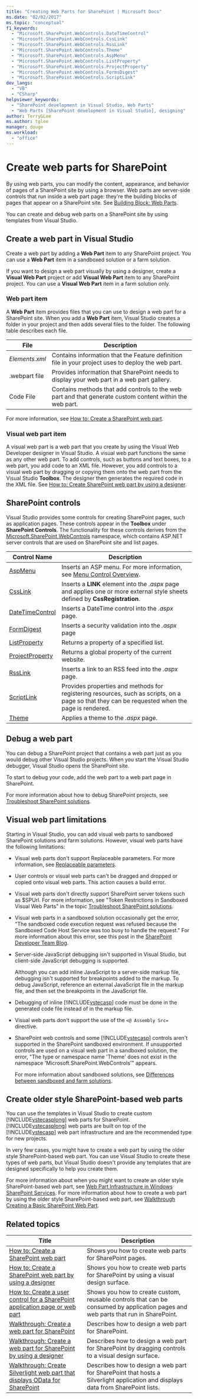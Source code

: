 ```yaml
---
title: "Creating Web Parts for SharePoint | Microsoft Docs"
ms.date: "02/02/2017"
ms.topic: "conceptual"
f1_keywords: 
  - "Microsoft.SharePoint.WebControls.DateTimeControl"
  - "Microsoft.SharePoint.WebControls.CssLink"
  - "Microsoft.SharePoint.WebControls.RssLink"
  - "Microsoft.SharePoint.WebControls.Theme"
  - "Microsoft.SharePoint.WebControls.AspMenu"
  - "Microsoft.SharePoint.WebControls.ListProperty"
  - "Microsoft.SharePoint.WebControls.ProjectProperty"
  - "Microsoft.SharePoint.WebControls.FormsDigest"
  - "Microsoft.SharePoint.WebControls.ScriptLink"
dev_langs: 
  - "VB"
  - "CSharp"
helpviewer_keywords: 
  - "SharePoint development in Visual Studio, Web Parts"
  - "Web Parts [SharePoint development in Visual Studio], designing"
author: TerryGLee
ms.author: tglee
manager: douge
ms.workload: 
  - "office"
---
```

# Create web parts for SharePoint
  By using web parts, you can modify the content, appearance, and behavior of pages of a SharePoint site by using a browser. Web parts are server-side controls that run inside a web part page: they're the building blocks of pages that appear on a SharePoint site. See [Building Block: Web Parts](http://go.microsoft.com/fwlink/?LinkID=182097).  
  
 You can create and debug web parts on a SharePoint site by using templates from Visual Studio.  
  
## Create a web part in Visual Studio
 Create a web part by adding a **Web Part** item to any SharePoint project. You can use a **Web Part** item in a sandboxed solution or a farm solution.  
  
 If you want to design a web part visually by using a designer, create a **Visual Web Part** project or add **Visual Web Part** item to any SharePoint project. You can use a **Visual Web Part** item in a farm solution only.  
  
### Web part item
 A **Web Part** item provides files that you can use to design a web part for a SharePoint site. When you add a **Web Part** item, Visual Studio creates a folder in your project and then adds several files to the folder. The following table describes each file.  
  
|File|Description|  
|----------|-----------------|  
|*Elements.xml*|Contains information that the Feature definition file in your project uses to deploy the web part.|  
|.webpart file|Provides information that SharePoint needs to display your web part in a web part gallery.|  
|Code File|Contains methods that add controls to the web part and that generate custom content within the web part.|  
  
 For more information, see [How to: Create a SharePoint web part](../sharepoint/how-to-create-a-sharepoint-web-part.md).  
  
### Visual web part item
 A visual web part is a web part that you create by using the Visual Web Developer designer in Visual Studio. A visual web part functions the same as any other web part. To add controls, such as buttons and text boxes, to a web part, you add code to an XML file. However, you add controls to a visual web part by dragging or copying them onto the web part from the Visual Studio **Toolbox**. The designer then generates the required code in the XML file. See [How to: Create SharePoint web part by using a designer](../sharepoint/how-to-create-a-sharepoint-web-part-by-using-a-designer.md).  
  
## SharePoint controls
 Visual Studio provides some controls for creating SharePoint pages, such as application pages. These controls appear in the **Toolbox** under **SharePoint Controls**. The functionality for these controls derives from the [Microsoft.SharePoint.WebControls](http://go.microsoft.com/fwlink/?LinkId=235315) namespace, which contains ASP.NET server controls that are used on SharePoint site and list pages.  
  
|Control Name|Description|  
|------------------|-----------------|  
|[AspMenu](http://go.microsoft.com/fwlink/?LinkId=235307)|Inserts an ASP menu. For more information, see [Menu Control Overview](http://go.microsoft.com/fwlink/?LinkId=235316).|  
|[CssLink](http://go.microsoft.com/fwlink/?LinkId=235308)|Inserts a **LINK** element into the *.aspx* page and applies one or more external style sheets defined by **CssRegistration**.|  
|[DateTimeControl](http://go.microsoft.com/fwlink/?LinkId=235306)|Inserts a DateTime control into the *.aspx* page.|  
|[FormDigest](http://go.microsoft.com/fwlink/?LinkId=235309)|Inserts a security validation into the *.aspx* page|  
|[ListProperty](http://go.microsoft.com/fwlink/?LinkId=235310)|Returns a property of a specified list.|  
|[ProjectProperty](http://go.microsoft.com/fwlink/?LinkId=235311)|Returns a global property of the current website.|  
|[RssLink](http://go.microsoft.com/fwlink/?LinkId=235312)|Inserts a link to an RSS feed into the *.aspx* page.|  
|[ScriptLink](http://go.microsoft.com/fwlink/?LinkId=235313)|Provides properties and methods for registering resources, such as scripts, on a page so that they can be requested when the page is rendered.|  
|[Theme](http://go.microsoft.com/fwlink/?LinkId=235314)|Applies a theme to the *.aspx* page.|  
  
## Debug a web part
 You can debug a SharePoint project that contains a web part just as you would debug other Visual Studio projects. When you start the Visual Studio debugger, Visual Studio opens the SharePoint site.  
  
 To start to debug your code, add the web part to a web part page in SharePoint.  
  
 For more information about how to debug SharePoint projects, see [Troubleshoot SharePoint solutions](../sharepoint/troubleshooting-sharepoint-solutions.md).  
  
## Visual web part limitations
 Starting in Visual Studio, you can add visual web parts to sandboxed SharePoint solutions and farm solutions. However, visual web parts have the following limitations:  
  
- Visual web parts don't support Replaceable parameters. For more information, see [Replaceable parameters](../sharepoint/replaceable-parameters.md).  
  
- User controls or visual web parts can't be dragged and dropped or copied onto visual web parts. This action causes a build error.  
  
- Visual web parts don't directly support SharePoint server tokens such as $SPUrl. For more information, see "Token Restrictions in Sandboxed Visual Web Parts" in the topic [Troubleshoot SharePoint solutions](../sharepoint/troubleshooting-sharepoint-solutions.md).  
  
- Visual web parts in a sandboxed solution occasionally get the error, "The sandboxed code execution request was refused because the Sandboxed Code Host Service was too busy to handle the request." For more information about this error, see this post in the [SharePoint Developer Team Blog](http://go.microsoft.com/fwlink/?LinkId=225932).  
  
- Server-side JavaScript debugging isn't supported in Visual Studio, but client-side JavaScript debugging is supported.  
  
   Although you can add inline JavaScript to a server-side markup file, debugging isn't supported for breakpoints added to the markup. To debug JavaScript, reference an external JavaScript file in the markup file, and then set the breakpoints in the JavaScript file.  
  
- Debugging of inline [!INCLUDE[vstecasp](../sharepoint/includes/vstecasp-md.md)] code must be done in the generated code file instead of in the markup file.  
  
- Visual web parts don't support the use of the `<@ Assembly Src=` directive.  
  
- SharePoint web controls and some [!INCLUDE[vstecasp](../sharepoint/includes/vstecasp-md.md)] controls aren't supported in the SharePoint sandboxed environment. If unsupported controls are used on a visual web part in a sandboxed solution, the error, "The type or namespace name 'Theme' does not exist in the namespace 'Microsoft.SharePoint.WebControls'" appears.  
  
  For more information about sandboxed solutions, see [Differences between sandboxed and farm solutions](../sharepoint/differences-between-sandboxed-and-farm-solutions.md).  
  
## Create older style SharePoint-based web parts
 You can use the templates in Visual Studio to create custom [!INCLUDE[vstecasplong](../sharepoint/includes/vstecasplong-md.md)] web parts for SharePoint. [!INCLUDE[vstecasplong](../sharepoint/includes/vstecasplong-md.md)] web parts are built on top of the [!INCLUDE[vstecasp](../sharepoint/includes/vstecasp-md.md)] web part infrastructure and are the recommended type for new projects.  
  
 In very few cases, you might have to create a web part by using the older style SharePoint-based web part. You can use Visual Studio to create these types of web parts, but Visual Studio doesn't provide any templates that are designed specifically to help you create them.  
  
 For more information about when you might want to create an older style SharePoint-based web part, see [Web Part Infrastructure in Windows SharePoint Services](http://go.microsoft.com/fwlink/?LinkId=169290). For more information about how to create a web part by using the older style SharePoint-based web part, see [Walkthrough Creating a Basic SharePoint Web Part](http://go.microsoft.com/fwlink/?LinkId=169288).  
  
## Related topics
  
|Title|Description|  
|-----------|-----------------|  
|[How to: Create a SharePoint web part](../sharepoint/how-to-create-a-sharepoint-web-part.md)|Shows you how to create web parts for SharePoint pages.|  
|[How to: Create a SharePoint web part by using a designer](../sharepoint/how-to-create-a-sharepoint-web-part-by-using-a-designer.md)|Shows you how to create web parts for SharePoint by using a visual design surface.|  
|[How to: Create a user control for a SharePoint application page or web part](../sharepoint/how-to-create-a-user-control-for-a-sharepoint-application-page-or-web-part.md)|Shows you how to create custom, reusable controls that can be consumed by application pages and web parts that run in SharePoint.|  
|[Walkthrough: Create a web part for SharePoint](../sharepoint/walkthrough-creating-a-web-part-for-sharepoint.md)|Describes how to design a web part for SharePoint.|  
|[Walkthrough: Create a web part for SharePoint by using a designer](../sharepoint/walkthrough-creating-a-web-part-for-sharepoint-by-using-a-designer.md)|Describes how to design a web part for SharePoint by dragging controls to a visual design surface.|  
|[Walkthrough: Create Silverlight web part that displays OData for SharePoint](../sharepoint/walkthrough-creating-a-silverlight-web-part-that-displays-odata-for-sharepoint.md)|Describes how to design a web part for SharePoint that hosts a Silverlight application and displays data from SharePoint lists.|  
